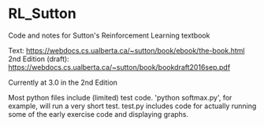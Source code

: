 # RL_Sutton
Code and notes for Sutton's Reinforcement Learning textbook

Text: https://webdocs.cs.ualberta.ca/~sutton/book/ebook/the-book.html
2nd Edition (draft): https://webdocs.cs.ualberta.ca/~sutton/book/bookdraft2016sep.pdf

Currently at 3.0 in the 2nd Edition

Most python files include (limited) test code. 'python softmax.py', for example, will run a very short test.
test.py includes code for actually running some of the early exercise code and displaying graphs.
